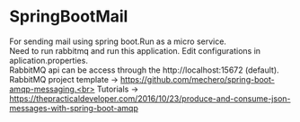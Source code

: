 # SpringBootMail
For sending mail using spring boot.Run as a micro service.<br>
Need to run rabbitmq and run this application. Edit configurations in aplication.properties.<br>
RabbitMQ api can be access through the http://localhost:15672 (default).<br>
RabbitMQ project template -> https://github.com/mechero/spring-boot-amqp-messaging.<br>
Tutorials -> https://thepracticaldeveloper.com/2016/10/23/produce-and-consume-json-messages-with-spring-boot-amqp
